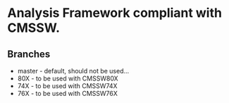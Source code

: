 # Analysis Framework compliant with CMSSW.

## Branches
- master - default, should not be used...
- 80X - to be used with CMSSW80X
- 74X - to be used with CMSSW74X
- 76X - to be used with CMSSW76X
